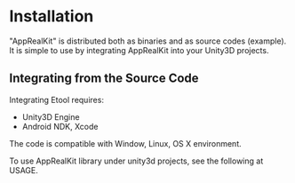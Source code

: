 
Installation
============

"AppRealKit" is distributed both as binaries and as source codes (example).
It is simple to use by integrating AppRealKit into your Unity3D projects.

Integrating from the Source Code
-----------------------------

Integrating Etool requires:
* Unity3D Engine
* Android NDK, Xcode

The code is compatible with Window, Linux, OS X environment.

To use AppRealKit library under unity3d projects, see the following at USAGE.